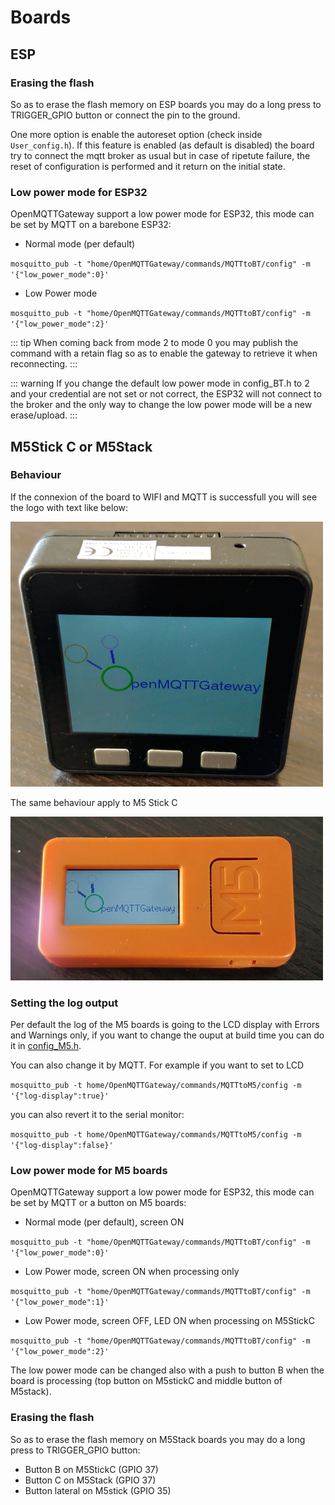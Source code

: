 # Boards

## ESP

### Erasing the flash

So as to erase the flash memory on ESP boards you may do a long press to TRIGGER_GPIO button or connect the pin to the ground.

One more option is enable the autoreset option (check inside `User_config.h`). If this feature is enabled (as default is disabled) the board try to connect the mqtt broker as usual but in case of ripetute failure, the reset of configuration is performed and it return on the initial state.

### Low power mode for ESP32

OpenMQTTGateway support a low power mode for ESP32, this mode can be set by MQTT on a barebone ESP32:

- Normal mode (per default)

`mosquitto_pub -t "home/OpenMQTTGateway/commands/MQTTtoBT/config" -m '{"low_power_mode":0}'`

- Low Power mode

`mosquitto_pub -t "home/OpenMQTTGateway/commands/MQTTtoBT/config" -m '{"low_power_mode":2}'`

::: tip
When coming back from mode 2 to mode 0 you may publish the command with a retain flag so as to enable the gateway to retrieve it when reconnecting.
:::

::: warning
If you change the default low power mode in config_BT.h to 2 and your credential are not set or not correct, the ESP32 will not connect to the broker and the only way to change the low power mode will be a new erase/upload.
:::

## M5Stick C or M5Stack

### Behaviour

If the connexion of the board to WIFI and MQTT is successfull you will see the logo with text like below:

![boards](../img/OpenMQTTgateway_M5_Stack_Board_Display_Text.png)

The same behaviour apply to M5 Stick C

![boards](../img/OpenMQTTgateway_M5_StickC_Board_Display_Text.png)

### Setting the log output

Per default the log of the M5 boards is going to the LCD display with Errors and Warnings only, if you want to change the ouput at build time you can do it in [config_M5.h](https://github.com/1technophile/OpenMQTTGateway/blob/development/main/config_M5.h).

You can also change it by MQTT. For example if you want to set to LCD

`mosquitto_pub -t home/OpenMQTTGateway/commands/MQTTtoM5/config -m '{"log-display":true}'`

you can also revert it to the serial monitor:

`mosquitto_pub -t home/OpenMQTTGateway/commands/MQTTtoM5/config -m '{"log-display":false}'`

### Low power mode for M5 boards

OpenMQTTGateway support a low power mode for ESP32, this mode can be set by MQTT or a button on M5 boards:

- Normal mode (per default), screen ON

`mosquitto_pub -t "home/OpenMQTTGateway/commands/MQTTtoBT/config" -m '{"low_power_mode":0}'`

- Low Power mode, screen ON when processing only

`mosquitto_pub -t "home/OpenMQTTGateway/commands/MQTTtoBT/config" -m '{"low_power_mode":1}'`

- Low Power mode, screen OFF, LED ON when processing on M5StickC

`mosquitto_pub -t "home/OpenMQTTGateway/commands/MQTTtoBT/config" -m '{"low_power_mode":2}'`

The low power mode can be changed also with a push to button B when the board is processing (top button on M5stickC and middle button of M5stack).

### Erasing the flash

So as to erase the flash memory on M5Stack boards you may do a long press to TRIGGER_GPIO button:

- Button B on M5StickC (GPIO 37)
- Button C on M5Stack (GPIO 37)
- Button lateral on M5stick (GPIO 35)
